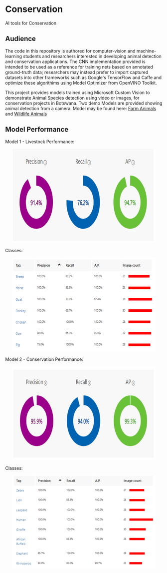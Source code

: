# Conservation
AI tools for Conservation

## Audience

The code in this repository is authored for computer-vision and machine-learning students and researchers interested in developing animal detection and conservation applications. The CNN implementation provided is intended to be used as a reference for training nets based on annotated ground-truth data; researchers may instead prefer to import captured datasets into other frameworks such as Google's TensorFlow and Caffe and optimize these algorithims using Model Optimizer from OpenVINO Toolkit. 

This project provides models trained using Microsoft Custom Vision to demonstrate Animal Species detection using video or images, for conservation projects in Botswana. Two demo Models are provided showing animal detection from a camera. Model may be found here: [Farm Animals](https://github.com/boticsai/Conservation/blob/main/Livestock.TensorFlow.zip) and [Wildlife Animals](https://github.com/boticsai/Conservation/blob/main/Conservation.TensorFlow.zip)


## Model Performance

Model 1 - Livestock
Performance:
<p align="center">
  <img width="460" height="300" src="https://github.com/boticsai/Conservation/blob/main/Performance/livestock-perform.PNG">
</p>

Classes:
<p align="center">
  <img width="460" height="300" src="https://github.com/boticsai/Conservation/blob/main/Performance/Livestocks.PNG">
</p>


Model 2 - Conservation 
Performance:
<p align="center">
  <img width="460" height="300" src="https://github.com/boticsai/Conservation/blob/main/Performance/conservation-perfom.PNG">
</p>

Classes:
<p align="center">
  <img width="460" height="300" src="https://github.com/boticsai/Conservation/blob/main/Performance/conservation.PNG">
</p>
